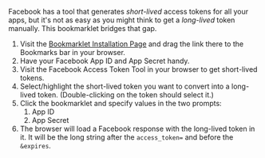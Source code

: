 Facebook has a tool that generates *short-lived* access tokens for all your apps, but it's not as easy as you might think to get a *long-lived* token manually. This bookmarklet bridges that gap.

1. Visit the <a href="https://dl.dropbox.com/u/82944/facebook-access-token-bookmarklet.html" target="_blank">Bookmarklet Installation Page</a> and drag the link there to the Bookmarks bar in your browser.
1. Have your Facebook App ID and App Secret handy.
1. Visit the Facebook Access Token Tool in your browser to get short-lived tokens.
1. Select/highlight the short-lived token you want to convert into a long-lived token. (Double-clicking on the token should select it.)
1. Click the bookmarklet and specify values in the two prompts:
    1. App ID
    1. App Secret
1. The browser will load a Facebook response with the long-lived token in it. It will be the long string after the <code>access_token=</code> and before the <code>&expires</code>.